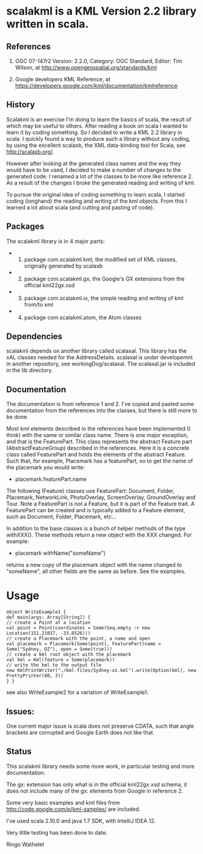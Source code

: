 # scalakml is a KML Version 2.2 library written in scala.

## References
 
1) OGC 07-147r2 Version: 2.2.0, Category: OGC Standard, Editor: Tim Wilson, at http://www.opengeospatial.org/standards/kml

2) Google developers KML Reference, at https://developers.google.com/kml/documentation/kmlreference

## History

Scalakml is an exercise I'm doing to learn the basics of scala, the result of which may be useful to others.
After reading a book on scala I wanted to learn it by coding something. So I decided to write 
a KML 2.2 library in scala. I quickly found a way to produce such a library without any coding, 
by using the excellent scalaxb, the XML data-binding tool for Scala, see http://scalaxb.org/. 

However after looking at the generated class names and the way they would have to be used,
I decided to make a number of changes to the generated code.
I renamed a lot of the classes to be more like reference 2. 
As a result of the changes I broke the generated reading and writing of kml. 

To pursue the original idea of coding something to learn scala, I started coding (longhand) the reading and writing of the kml objects.
From this I learned a lot about scala (and cutting and pasting of code).

## Packages

The scalakml library is in 4 major parts:
- 1) package com.scalakml.kml, the modified set of KML classes, originally generated by scalaxb
- 2) package com.scalakml.gx, the Google's GX extensions from the official kml22gx.xsd 
- 3) package com.scalakml.io, the simple reading and writing of kml from/to xml
- 4) package com.scalakml.atom, the Atom classes

## Dependencies

scalakml depends on another library called scalaxal. This library has the xAL classes 
needed for the AddressDetails. scalaxal is under developemnt in 
another repository, see workingDog/scalaxal. The scalaxal.jar is included in the lib directory.

## Documentation

The documentation is from reference 1 and 2.
I've copied and pasted some documentation from the references into the classes, 
but there is still more to be done. 

Most kml elements described in the references have been implemented (I think) with the same or similar class name. 
There is one major exception, and that is the FeaturePart. 
This class represents the abstract Feature part (AbstractFeatureGroup) described in the references.
Here it is a concrete class called FeaturePart and holds the elements of the abstract Feature.
Such that, for example, Placemark has a featurePart, so to get the name of the placemark 
you would write:   
- placemark.featurePart.name

The following (Feature) classes use FeaturePart: 
Document, Folder, Placemark, NetworkLink, PhotoOverlay, ScreenOverlay, GroundOverlay and Tour.
Note a FeaturePart is not a Feature, but it is part of the Feature trait. A FeaturePart can be created and is typically added to a 
Feature element, such as Document, Folder, Placemark, etc...

In addition to the base classes is a bunch of helper methods of the type withXXX(). 
These methods return a new object with the XXX changed. For example:
- placemark withName("someName")

returns a new copy of the placemark object with the name changed to "someName",
all other fields are the same as before. See the examples.

# Usage

    object WriteExample1 {
    def main(args: Array[String]) {
    // create a Point at a location
    val point = Point(coordinates = Some(Seq.empty :+ new Location(151.21037, -33.8526)))
    // create a Placemark with the point, a name and open
    val placemark = Placemark(Some(point), FeaturePart(name = Some("Sydney, OZ"), open = Some(true)))
    // create a kml root object with the placemark
    val kml = Kml(feature = Some(placemark))
    // write the kml to the output file
    new KmlPrintWriter("./kml-files/Sydney-oz.kml").write(Option(kml), new PrettyPrinter(80, 3))
    } }

see also WriteExample2 for a variation of WriteExample1.

## Issues:
  One current major issue is scala does not preserve CDATA, 
  such that angle brackets are corrupted and Google Earth does not like that.

## Status

This scalakml library needs some more work, in particular testing and more documentation.  

The gx: extension has only what is in the official kml22gx.xsd schema,
it does not include many of the gx: elements from Google in reference 2.

Some very basic examples and kml files from http://code.google.com/p/kml-samples/ are included. 

I've used scala 2.10.0 and java 1.7 SDK, with IntelliJ IDEA 12.

Very little testing has been done to date.


Ringo Wathelet
